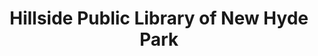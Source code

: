 ---
layout: repo
title: "Hillside Public Library of New Hyde Park"
id: 21613
permalink: repos/21613/
---
